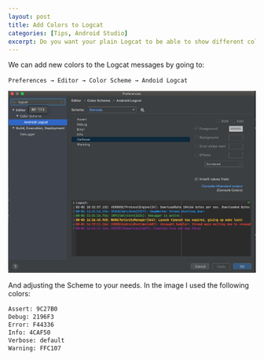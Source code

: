 ```yaml
---
layout: post
title: Add Colors to Logcat
categories: [Tips, Android Studio]
excerpt: Do you want your plain Logcat to be able to show different colors for each message type? I will show you how easy it is!
---
```


We can add new colors to the Logcat messages by going to:

`Preferences → Editor → Color Scheme → Andoid Logcat`

![Locat Colors](../images/Android_Studio_Logcat_01.png)

And adjusting the Scheme to your needs. In the image I used the following colors:

```properties
Assert: 9C27B0
Debug: 2196F3
Error: F44336
Info: 4CAF50
Verbose: default
Warning: FFC107
```
